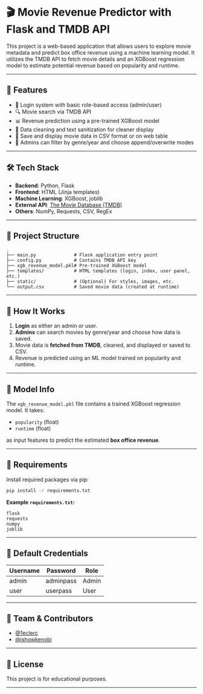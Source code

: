 # 🎬 Movie Revenue Predictor with Flask and TMDB API

This project is a web-based application that allows users to explore movie metadata and predict box office revenue using a machine learning model. It utilizes the TMDB API to fetch movie details and an XGBoost regression model to estimate potential revenue based on popularity and runtime.

---

## 🚀 Features

- 🔐 Login system with basic role-based access (admin/user)
- 🔍 Movie search via TMDB API
- 📊 Revenue prediction using a pre-trained XGBoost model
- 🧹 Data cleaning and text sanitization for cleaner display
- 📁 Save and display movie data in CSV format or on web table
- 🧠 Admins can filter by genre/year and choose append/overwrite modes

---

## 🛠️ Tech Stack

- **Backend**: Python, Flask
- **Frontend**: HTML (Jinja templates)
- **Machine Learning**: XGBoost, joblib
- **External API**: [The Movie Database (TMDB)](https://www.themoviedb.org/)
- **Others**: NumPy, Requests, CSV, RegEx

---

## 📂 Project Structure

```
.
├── main.py              # Flask application entry point
├── config.py            # Contains TMDB API key
├── xgb_revenue_model.pkl# Pre-trained XGBoost model
├── templates/           # HTML templates (login, index, user panel, etc.)
├── static/              # (Optional) For styles, images, etc.
└── output.csv           # Saved movie data (created at runtime)
```

---

## 🧪 How It Works

1. **Login** as either an admin or user.
2. **Admins** can search movies by genre/year and choose how data is saved.
3. Movie data is **fetched from TMDB**, cleaned, and displayed or saved to CSV.
4. Revenue is predicted using an ML model trained on popularity and runtime.

---

## 🧠 Model Info

The `xgb_revenue_model.pkl` file contains a trained XGBoost regression model. It takes:

- `popularity` (float)
- `runtime` (float)

as input features to predict the estimated **box office revenue**.

---

## 🧰 Requirements

Install required packages via pip:

```bash
pip install -r requirements.txt
```

**Example `requirements.txt`:**
```
flask
requests
numpy
joblib
```

---

## 🔐 Default Credentials

| Username | Password   | Role  |
|----------|------------|-------|
| admin    | adminpass  | Admin |
| user     | userpass   | User  |

---

## 👥 Team & Contributors

- [@1eclerc](https://github.com/1eclerc)
- [@ishowkenobi](https://github.com/ishowkenobi)

---

## 📝 License

This project is for educational purposes.

---
